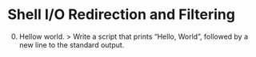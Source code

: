 #  Shell I/O Redirection and Filtering
0. Hellow world. > Write a script that prints “Hello, World”, followed by a new line to the standard output.
